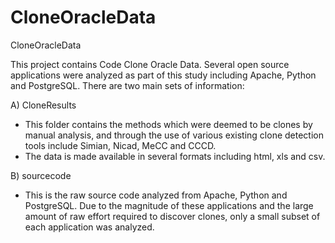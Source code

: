 CloneOracleData
===============

CloneOracleData


This project contains Code Clone Oracle Data. Several open source applications were analyzed as part of this study including Apache, Python and PostgreSQL. There are two main sets of information:


A) CloneResults
- This folder contains the methods which were deemed to be clones by manual analysis, and through the use of various existing clone detection tools include Simian, Nicad, MeCC and CCCD. 
- The data is made available in several formats including html, xls and csv.


B) sourcecode
- This is the raw source code analyzed from Apache, Python and PostgreSQL. Due to the magnitude of these applications and the large amount of raw effort required to discover clones, only a small subset of each application was analyzed.
